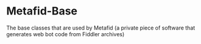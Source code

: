 Metafid-Base
============

The base classes that are used by Metafid (a private piece of software that generates web bot code from Fiddler archives)
